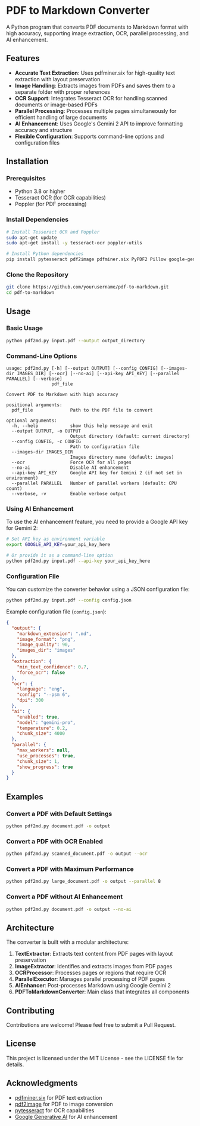 # PDF to Markdown Converter

A Python program that converts PDF documents to Markdown format with high accuracy, supporting image extraction, OCR, parallel processing, and AI enhancement.

## Features

- **Accurate Text Extraction**: Uses pdfminer.six for high-quality text extraction with layout preservation
- **Image Handling**: Extracts images from PDFs and saves them to a separate folder with proper references
- **OCR Support**: Integrates Tesseract OCR for handling scanned documents or image-based PDFs
- **Parallel Processing**: Processes multiple pages simultaneously for efficient handling of large documents
- **AI Enhancement**: Uses Google's Gemini 2 API to improve formatting accuracy and structure
- **Flexible Configuration**: Supports command-line options and configuration files

## Installation

### Prerequisites

- Python 3.8 or higher
- Tesseract OCR (for OCR capabilities)
- Poppler (for PDF processing)

### Install Dependencies

```bash
# Install Tesseract OCR and Poppler
sudo apt-get update
sudo apt-get install -y tesseract-ocr poppler-utils

# Install Python dependencies
pip install pytesseract pdf2image pdfminer.six PyPDF2 Pillow google-generativeai tqdm PyMuPDF
```

### Clone the Repository

```bash
git clone https://github.com/yourusername/pdf-to-markdown.git
cd pdf-to-markdown
```

## Usage

### Basic Usage

```bash
python pdf2md.py input.pdf --output output_directory
```

### Command-Line Options

```
usage: pdf2md.py [-h] [--output OUTPUT] [--config CONFIG] [--images-dir IMAGES_DIR] [--ocr] [--no-ai] [--api-key API_KEY] [--parallel PARALLEL] [--verbose]
                 pdf_file

Convert PDF to Markdown with high accuracy

positional arguments:
  pdf_file              Path to the PDF file to convert

optional arguments:
  -h, --help            show this help message and exit
  --output OUTPUT, -o OUTPUT
                        Output directory (default: current directory)
  --config CONFIG, -c CONFIG
                        Path to configuration file
  --images-dir IMAGES_DIR
                        Images directory name (default: images)
  --ocr                 Force OCR for all pages
  --no-ai               Disable AI enhancement
  --api-key API_KEY     Google API key for Gemini 2 (if not set in environment)
  --parallel PARALLEL   Number of parallel workers (default: CPU count)
  --verbose, -v         Enable verbose output
```

### Using AI Enhancement

To use the AI enhancement feature, you need to provide a Google API key for Gemini 2:

```bash
# Set API key as environment variable
export GOOGLE_API_KEY=your_api_key_here

# Or provide it as a command-line option
python pdf2md.py input.pdf --api-key your_api_key_here
```

### Configuration File

You can customize the converter behavior using a JSON configuration file:

```bash
python pdf2md.py input.pdf --config config.json
```

Example configuration file (`config.json`):

```json
{
  "output": {
    "markdown_extension": ".md",
    "image_format": "png",
    "image_quality": 90,
    "images_dir": "images"
  },
  "extraction": {
    "min_text_confidence": 0.7,
    "force_ocr": false
  },
  "ocr": {
    "language": "eng",
    "config": "--psm 6",
    "dpi": 300
  },
  "ai": {
    "enabled": true,
    "model": "gemini-pro",
    "temperature": 0.2,
    "chunk_size": 4000
  },
  "parallel": {
    "max_workers": null,
    "use_processes": true,
    "chunk_size": 1,
    "show_progress": true
  }
}
```

## Examples

### Convert a PDF with Default Settings

```bash
python pdf2md.py document.pdf -o output
```

### Convert a PDF with OCR Enabled

```bash
python pdf2md.py scanned_document.pdf -o output --ocr
```

### Convert a PDF with Maximum Performance

```bash
python pdf2md.py large_document.pdf -o output --parallel 8
```

### Convert a PDF without AI Enhancement

```bash
python pdf2md.py document.pdf -o output --no-ai
```

## Architecture

The converter is built with a modular architecture:

1. **TextExtractor**: Extracts text content from PDF pages with layout preservation
2. **ImageExtractor**: Identifies and extracts images from PDF pages
3. **OCRProcessor**: Processes pages or regions that require OCR
4. **ParallelExecutor**: Manages parallel processing of PDF pages
5. **AIEnhancer**: Post-processes Markdown using Google Gemini 2
6. **PDFToMarkdownConverter**: Main class that integrates all components

## Contributing

Contributions are welcome! Please feel free to submit a Pull Request.

## License

This project is licensed under the MIT License - see the LICENSE file for details.

## Acknowledgments

- [pdfminer.six](https://github.com/pdfminer/pdfminer.six) for PDF text extraction
- [pdf2image](https://github.com/Belval/pdf2image) for PDF to image conversion
- [pytesseract](https://github.com/madmaze/pytesseract) for OCR capabilities
- [Google Generative AI](https://ai.google.dev/) for AI enhancement
